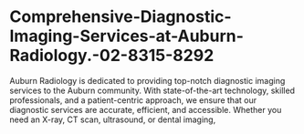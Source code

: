 # Comprehensive-Diagnostic-Imaging-Services-at-Auburn-Radiology.-02-8315-8292
Auburn Radiology is dedicated to providing top-notch diagnostic imaging services to the Auburn community. With state-of-the-art technology, skilled professionals, and a patient-centric approach, we ensure that our diagnostic services are accurate, efficient, and accessible. Whether you need an X-ray, CT scan, ultrasound, or dental imaging, 
